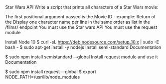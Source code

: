 Star Wars API
Write a script that prints all characters of a Star Wars movie:

The first positional argument passed is the Movie ID - example: Return of the 
Display one character name per line in the same order as  list in the /films/ endpoint
You must use the Star wars API
You must use the request module

Install Node 10
$ curl -sL https://deb.nodesource.com/setup_10.x | sudo -E bash -
$ sudo apt-get install -y nodejs
Install semi-standard
Documentation

$ sudo npm install semistandard --global
Install request module and use it
Documentation

$ sudo npm install request --global
$ export NODE_PATH=/usr/lib/node_modules 
